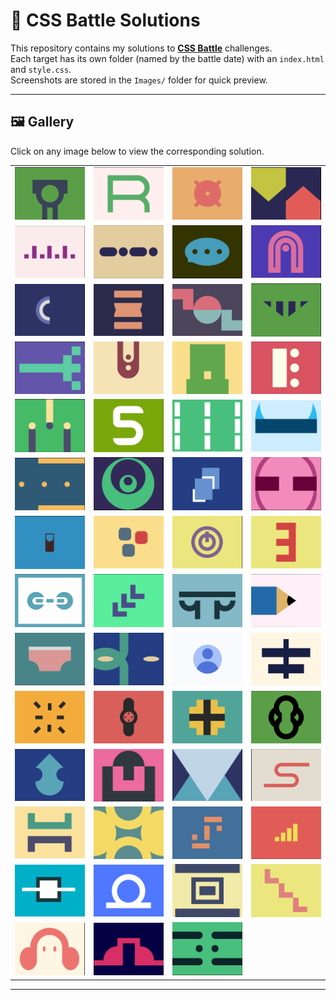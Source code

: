 # 🎨 CSS Battle Solutions

This repository contains my solutions to **[CSS Battle](https://cssbattle.dev/)** challenges.  
Each target has its own folder (named by the battle date) with an `index.html` and `style.css`.  
Screenshots are stored in the `Images/` folder for quick preview.  

---

## 🖼️ Gallery

Click on any image below to view the corresponding solution.

<table>
  <tr>
    <td><a href="./Apr 2, 2025"><img src="./Images/Target_1.png" width="200"></a></td>
    <td><a href="./Apr 4, 2025"><img src="./Images/Target_2.png" width="200"></a></td>
    <td><a href="./Apr 14, 2025"><img src="./Images/Target_3.png" width="200"></a></td>
    <td><a href="./Apr 15, 2025"><img src="./Images/Target_4.png" width="200"></a></td>
  </tr>
  <tr>
    <td><a href="./Apr 18, 2025"><img src="./Images/Target_5.png" width="200"></a></td>
    <td><a href="./Apr 18, 2025"><img src="./Images/Target_6.png" width="200"></a></td>
    <td><a href="./Apr 18, 2025"><img src="./Images/Target_7.png" width="200"></a></td>
    <td><a href="./Apr 18, 2025"><img src="./Images/Target_8.png" width="200"></a></td>
  </tr>
  <tr>
    <td><a href="./Apr 18, 2025"><img src="./Images/Target_9.png" width="200"></a></td>
    <td><a href="./Apr 18, 2025"><img src="./Images/Target_10.png" width="200"></a></td>
    <td><a href="./Apr 18, 2025"><img src="./Images/Target_11.png" width="200"></a></td>
    <td><a href="./Apr 18, 2025"><img src="./Images/Target_12.png" width="200"></a></td>
  </tr>
  <tr>
    <td><a href="./Apr 18, 2025"><img src="./Images/Target_13.png" width="200"></a></td>
    <td><a href="./Apr 18, 2025"><img src="./Images/Target_14.png" width="200"></a></td>
    <td><a href="./Apr 18, 2025"><img src="./Images/Target_15.png" width="200"></a></td>
    <td><a href="./Apr 18, 2025"><img src="./Images/Target_16.png" width="200"></a></td>
  </tr>
    <tr>
    <td><a href="./Apr 18, 2025"><img src="./Images/Target_17.png" width="200"></a></td>
    <td><a href="./Apr 18, 2025"><img src="./Images/Target_18.png" width="200"></a></td>
    <td><a href="./Apr 18, 2025"><img src="./Images/Target_19.png" width="200"></a></td>
    <td><a href="./Apr 18, 2025"><img src="./Images/Target_20.png" width="200"></a></td>
  </tr>
    <tr>
    <td><a href="./Apr 18, 2025"><img src="./Images/Target_21.png" width="200"></a></td>
    <td><a href="./Apr 18, 2025"><img src="./Images/Target_22.png" width="200"></a></td>
    <td><a href="./Apr 18, 2025"><img src="./Images/Target_23.png" width="200"></a></td>
    <td><a href="./Apr 18, 2025"><img src="./Images/Target_24.png" width="200"></a></td>
  </tr>
    <tr>
    <td><a href="./Apr 18, 2025"><img src="./Images/Target_25.png" width="200"></a></td>
    <td><a href="./Apr 18, 2025"><img src="./Images/Target_26.png" width="200"></a></td>
    <td><a href="./Apr 18, 2025"><img src="./Images/Target_27.png" width="200"></a></td>
    <td><a href="./Apr 18, 2025"><img src="./Images/Target_28.png" width="200"></a></td>
  </tr>
      <tr>
    <td><a href="./Apr 18, 2025"><img src="./Images/Target_29.png" width="200"></a></td>
    <td><a href="./Apr 18, 2025"><img src="./Images/Target_30.png" width="200"></a></td>
    <td><a href="./Apr 18, 2025"><img src="./Images/Target_31.png" width="200"></a></td>
    <td><a href="./Apr 18, 2025"><img src="./Images/Target_32.png" width="200"></a></td>
  </tr>
        <tr>
    <td><a href="./Apr 18, 2025"><img src="./Images/Target_33.png" width="200"></a></td>
    <td><a href="./Apr 18, 2025"><img src="./Images/Target_34.png" width="200"></a></td>
    <td><a href="./Apr 18, 2025"><img src="./Images/Target_35.png" width="200"></a></td>
    <td><a href="./Apr 18, 2025"><img src="./Images/Target_36.png" width="200"></a></td>
  </tr>
          <tr>
    <td><a href="./Apr 18, 2025"><img src="./Images/Target_37.png" width="200"></a></td>
    <td><a href="./Apr 18, 2025"><img src="./Images/Target_38.png" width="200"></a></td>
    <td><a href="./Apr 18, 2025"><img src="./Images/Target_39.png" width="200"></a></td>
    <td><a href="./Apr 18, 2025"><img src="./Images/Target_40.png" width="200"></a></td>
  </tr>
            <tr>
    <td><a href="./Apr 18, 2025"><img src="./Images/Target_41.png" width="200"></a></td>
    <td><a href="./Apr 18, 2025"><img src="./Images/Target_42.png" width="200"></a></td>
    <td><a href="./Apr 18, 2025"><img src="./Images/Target_43.png" width="200"></a></td>
    <td><a href="./Apr 18, 2025"><img src="./Images/Target_44.png" width="200"></a></td>
  </tr>
              <tr>
    <td><a href="./Apr 18, 2025"><img src="./Images/Target_45.png" width="200"></a></td>
    <td><a href="./Apr 18, 2025"><img src="./Images/Target_46.png" width="200"></a></td>
    <td><a href="./Apr 18, 2025"><img src="./Images/Target_47.png" width="200"></a></td>
    <td><a href="./Apr 18, 2025"><img src="./Images/Target_48.png" width="200"></a></td>
  </tr>
                <tr>
    <td><a href="./Apr 18, 2025"><img src="./Images/Target_49.png" width="200"></a></td>
    <td><a href="./Apr 18, 2025"><img src="./Images/Target_50.png" width="200"></a></td>
    <td><a href="./Apr 18, 2025"><img src="./Images/Target_51.png" width="200"></a></td>
    <td><a href="./Apr 18, 2025"><img src="./Images/Target_52.png" width="200"></a></td>
  </tr>
                  <tr>
    <td><a href="./Apr 18, 2025"><img src="./Images/Target_53.png" width="200"></a></td>
    <td><a href="./Apr 18, 2025"><img src="./Images/Target_54.png" width="200"></a></td>
    <td><a href="./Apr 18, 2025"><img src="./Images/Target_55.png" width="200"></a></td>
  </tr>
  
</table>

---
